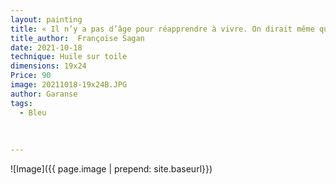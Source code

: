 ```yaml
---
layout: painting
title: « Il n’y a pas d’âge pour réapprendre à vivre. On dirait même qu’on ne fait que ça toute sa vie. Repartir. Recommencer. Respirer à nouveau. Comme si on n’apprenait jamais rien sur l’existence sauf parfois, une caractéristique de soi-même. »
title_author:  Françoise Sagan    
date: 2021-10-18
technique: Huile sur toile
dimensions: 19x24
Price: 90
image: 20211018-19x24B.JPG
author: Garanse
tags:
  - Bleu
  
  
  
---
```

![Image]({{ page.image | prepend: site.baseurl}})

